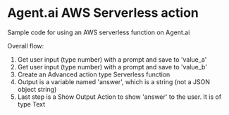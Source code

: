 # Agent.ai AWS Serverless action
Sample code for using an AWS serverless function on Agent.ai

Overall flow:
1. Get user input (type number) with a prompt and save to 'value_a'
2. Get user input (type number) with a prompt and save to 'value_b'
3. Create an Advanced action type Serverless function
4. Output is a variable named 'answer', which is a string (not a JSON object string)
5. Last step is a Show Output Action to show 'answer' to the user. It is of type Text 

